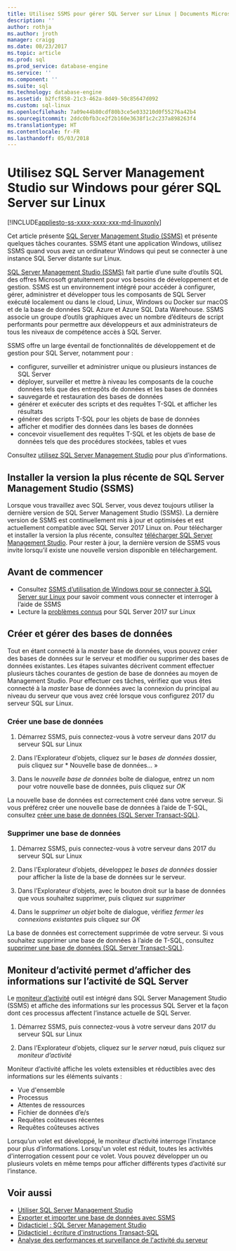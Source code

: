 ```yaml
---
title: Utilisez SSMS pour gérer SQL Server sur Linux | Documents Microsoft
description: ''
author: rothja
ms.author: jroth
manager: craigg
ms.date: 08/23/2017
ms.topic: article
ms.prod: sql
ms.prod_service: database-engine
ms.service: ''
ms.component: ''
ms.suite: sql
ms.technology: database-engine
ms.assetid: b2fcf858-21c3-462a-8d49-50c85647d092
ms.custom: sql-linux
ms.openlocfilehash: 7a09e44b80cdf80b3ce5e033210d0f55276a42b4
ms.sourcegitcommit: 2ddc0bfb3ce2f2b160e3638f1c2c237a898263f4
ms.translationtype: HT
ms.contentlocale: fr-FR
ms.lasthandoff: 05/03/2018
---
```

# <a name="use-sql-server-management-studio-on-windows-to-manage-sql-server-on-linux"></a>Utilisez SQL Server Management Studio sur Windows pour gérer SQL Server sur Linux

[!INCLUDE[appliesto-ss-xxxx-xxxx-xxx-md-linuxonly](../includes/appliesto-ss-xxxx-xxxx-xxx-md-linuxonly.md)]

Cet article présente [SQL Server Management Studio (SSMS)](../ssms/sql-server-management-studio-ssms.md) et présente quelques tâches courantes. SSMS étant une application Windows, utilisez SSMS quand vous avez un ordinateur Windows qui peut se connecter à une instance SQL Server distante sur Linux.

[SQL Server Management Studio (SSMS)](../ssms/sql-server-management-studio-ssms.md) fait partie d’une suite d’outils SQL des offres Microsoft gratuitement pour vos besoins de développement et de gestion. SSMS est un environnement intégré pour accéder à configurer, gérer, administrer et développer tous les composants de SQL Server exécuté localement ou dans le cloud, Linux, Windows ou Docker sur macOS et de la base de données SQL Azure et Azure SQL Data Warehouse. SSMS associe un groupe d’outils graphiques avec un nombre d’éditeurs de script performants pour permettre aux développeurs et aux administrateurs de tous les niveaux de compétence accès à SQL Server.

SSMS offre un large éventail de fonctionnalités de développement et de gestion pour SQL Server, notamment pour :

- configurer, surveiller et administrer unique ou plusieurs instances de SQL Server
- déployer, surveiller et mettre à niveau les composants de la couche données tels que des entrepôts de données et les bases de données
- sauvegarde et restauration des bases de données
- générer et exécuter des scripts et des requêtes T-SQL et afficher les résultats
- générer des scripts T-SQL pour les objets de base de données
- afficher et modifier des données dans les bases de données
- concevoir visuellement des requêtes T-SQL et les objets de base de données tels que des procédures stockées, tables et vues

Consultez [utilisez SQL Server Management Studio](https://msdn.microsoft.com/en-us/library/ms174173.aspx) pour plus d’informations.

## <a name="install-the-newest-version-of-sql-server-management-studio-ssms"></a>Installer la version la plus récente de SQL Server Management Studio (SSMS)

Lorsque vous travaillez avec SQL Server, vous devez toujours utiliser la dernière version de SQL Server Management Studio (SSMS). La dernière version de SSMS est continuellement mis à jour et optimisées et est actuellement compatible avec SQL Server 2017 Linux on. Pour télécharger et installer la version la plus récente, consultez [télécharger SQL Server Management Studio](../ssms/download-sql-server-management-studio-ssms.md). Pour rester à jour, la dernière version de SSMS vous invite lorsqu’il existe une nouvelle version disponible en téléchargement. 

## <a name="before-you-begin"></a>Avant de commencer
- Consultez [SSMS d’utilisation de Windows pour se connecter à SQL Server sur Linux](sql-server-linux-develop-use-ssms.md) pour savoir comment vous connecter et interroger à l’aide de SSMS
- Lecture la [problèmes connus](sql-server-linux-release-notes.md) pour SQL Server 2017 sur Linux

## <a name="create-and-manage-databases"></a>Créer et gérer des bases de données
Tout en étant connecté à la *master* base de données, vous pouvez créer des bases de données sur le serveur et modifier ou supprimer des bases de données existantes. Les étapes suivantes décrivent comment effectuer plusieurs tâches courantes de gestion de base de données au moyen de Management Studio. Pour effectuer ces tâches, vérifiez que vous êtes connecté à la *master* base de données avec la connexion du principal au niveau du serveur que vous avez créé lorsque vous configurez 2017 du serveur SQL sur Linux.

### <a name="create-a-new-database"></a>Créer une base de données

1. Démarrez SSMS, puis connectez-vous à votre serveur dans 2017 du serveur SQL sur Linux

2. Dans l’Explorateur d’objets, cliquez sur le *bases de données* dossier, puis cliquez sur * Nouvelle base de données... »

3. Dans le *nouvelle base de données* boîte de dialogue, entrez un nom pour votre nouvelle base de données, puis cliquez sur *OK*

La nouvelle base de données est correctement créé dans votre serveur. Si vous préférez créer une nouvelle base de données à l’aide de T-SQL, consultez [créer une base de données (SQL Server Transact-SQL)](../t-sql/statements/create-database-sql-server-transact-sql.md).

### <a name="drop-a-database"></a>Supprimer une base de données

1. Démarrez SSMS, puis connectez-vous à votre serveur dans 2017 du serveur SQL sur Linux

2. Dans l’Explorateur d’objets, développez le *bases de données* dossier pour afficher la liste de la base de données sur le serveur.

3. Dans l’Explorateur d’objets, avec le bouton droit sur la base de données que vous souhaitez supprimer, puis cliquez sur *supprimer*

4. Dans le *supprimer un objet* boîte de dialogue, vérifiez *fermer les connexions existantes* puis cliquez sur *OK*

La base de données est correctement supprimée de votre serveur. Si vous souhaitez supprimer une base de données à l’aide de T-SQL, consultez [supprimer une base de données (SQL Server Transact-SQL)](../t-sql/statements/drop-database-transact-sql.md).

## <a name="use-activity-monitor-to-see-information-about-sql-server-activity"></a>Moniteur d’activité permet d’afficher des informations sur l’activité de SQL Server

Le [moniteur d’activité](../relational-databases/performance-monitor/activity-monitor.md) outil est intégré dans SQL Server Management Studio (SSMS) et affiche des informations sur les processus SQL Server et la façon dont ces processus affectent l’instance actuelle de SQL Server.

1. Démarrez SSMS, puis connectez-vous à votre serveur dans 2017 du serveur SQL sur Linux

2. Dans l’Explorateur d’objets, cliquez sur le *server* nœud, puis cliquez sur *moniteur d’activité*

Moniteur d’activité affiche les volets extensibles et réductibles avec des informations sur les éléments suivants :
- Vue d'ensemble
- Processus
- Attentes de ressources
- Fichier de données d’e/s
- Requêtes coûteuses récentes
- Requêtes coûteuses actives

Lorsqu’un volet est développé, le moniteur d’activité interroge l’instance pour plus d’informations. Lorsqu'un volet est réduit, toutes les activités d'interrogation cessent pour ce volet. Vous pouvez développer un ou plusieurs volets en même temps pour afficher différents types d’activité sur l’instance.

## <a name="see-also"></a>Voir aussi
- [Utiliser SQL Server Management Studio](https://msdn.microsoft.com/en-us/library/ms174173.aspx)
- [Exporter et importer une base de données avec SSMS](sql-server-linux-migrate-ssms.md)
- [Didacticiel : SQL Server Management Studio](https://msdn.microsoft.com/en-us/library/bb934498.aspx)
- [Didacticiel : écriture d'instructions Transact-SQL](../t-sql/tutorial-writing-transact-sql-statements.md)
- [Analyse des performances et surveillance de l'activité du serveur](../relational-databases/performance/server-performance-and-activity-monitoring.md)
